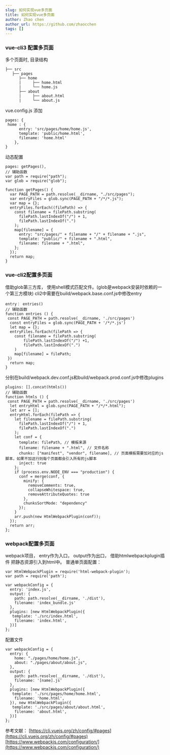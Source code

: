 ```yaml
---
slug: 如何实现vue多页面
title: 如何实现vue多页面
author: Zhao chen
author_url: https://github.com/zhaocchen
tags: []
---
```


### vue-cli3 配置多页面

多个页面时, 目录结构

```
├── src
   ├── pages
      ├── home
      |     ├── home.html
      |     └── home.js
      ├── about
      |     ├── about.html
      |     └── about.js

```

vue.config.js 添加

```
pages: {
 home : {
      entry: 'src/pages/home/home.js',
      template: 'public/home.html',
      filename: 'home.html'
    },
} 
```

动态配置

```
pages: getPages(),
// 辅助函数
var path = require("path");
var glob = require("glob");

function getPages() {
  var PAGE_PATH = path.resolve(__dirname, "./src/pages");
  var entryFiles = glob.sync(PAGE_PATH + "/*/*.js");
  var map = {};
  entryFiles.forEach((filePath) => {
    const filename = filePath.substring(
      filePath.lastIndexOf("/") + 1,
      filePath.lastIndexOf(".")
    );
    map[filename] = {
      entry: "src/pages/" + filename + "/" + filename + ".js",
      template: "public/" + filename + ".html",
      filename: filename + ".html",
    };
  });
  return map;
}
```

### vue-cli2配置多页面

借助glob第三方库， 使用shell模式匹配文件。(glob是webpack安装时依赖的一个第三方模块)
cli2中需要在build/webpack.base.conf.js中修改entry

```
entry： entries()
// 辅助函数
function entries () {
 const PAGE_PATH = path.resolve(__dirname, './src/pages')
  const entryFiles = glob.sync(PAGE_PATH + '/*/*.js')
  let map = {};
  entryFiles.forEach(filePath => {
    const filename = filePath.substring(
        filePath.lastIndexOf("/") +1,
        filePath.lastIndexOf(".")
    )
    map[filename] = filePath;
 })
  return map;
}
```

分别在build/webpack.dev.conf.js和build/webpack.prod.conf.js中修改plugins

```
plugins: [].concat(htmls())
// 辅助函数
function htmls () {
 const PAGE_PATH = path.resolve(__dirname, './src/pages') 
  let entryHtml = glob.sync(PAGE_PATH + "/*/*.html");
  let arr = [];
  entryHtml.forEach(filePath => {
    let filename = filePath.substring(
      filePath.lastIndexOf("/") + 1,
      filePath.lastIndexOf(".")
    );
    let conf = {
      template: filePath, // 模板来源
      filename: filename + ".html", // 文件名称
      chunks: ["manifest", "vendor", filename], // 页面模板需要加对应的js脚本，如果不加这行则每个页面都会引入所有的js脚本
      inject: true
    };
    if (process.env.NODE_ENV === "production") {
      conf = merge(conf, {
        minify: {
          removeComments: true,
          collapseWhitespace: true,
          removeAttributeQuotes: true
        },
        chunksSortMode: "dependency"
      });
    }
    arr.push(new HtmlWebpackPlugin(conf));
  });
  return arr;
};
```

### webpack配置多页面

webpack项目， entry作为入口， output作为出口， 借助htmlwebpackplugin插件 把静态资源引入到html中。
普通单页面配置：

```
var HtmlWebpackPlugin = require('html-webpack-plugin');
var path = require('path');

var webpackConfig = {
  entry: 'index.js',
  output: {
    path: path.resolve(__dirname, './dist'),
    filename: 'index_bundle.js'
  },
  plugins: [new HtmlWebpackPlugin({
   template: './src/index.html',
    filename: 'index.html',
  })]
};
```

配置文件

```
var webpackConfig = {
  entry: {
    home: "./pages/home/home.js",
    about: "./pages/about/about.js",
  },
  output: {
    path: path.resolve(__dirname, './dist'),
    filename: '[name].js'
  },
  plugins: [new HtmlWebpackPlugin({
   template: './src/pages/home/home.html',
    filename: 'home.html',
  }), new HtmlWebpackPlugin({
   template: './src/pages/about/about.html',
    filename: 'about.html',
  })]
};
```

参考文献：
[https://cli.vuejs.org/zh/config/#pages](https://cli.vuejs.org/zh/config/#pages)
[https://www.webpackjs.com/configuration/](https://www.webpackjs.com/configuration/)
